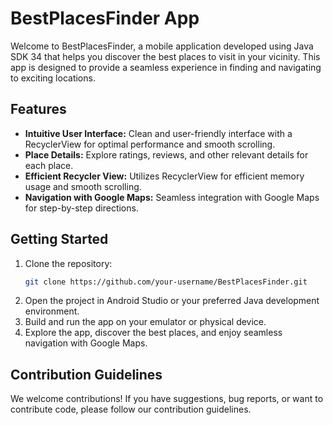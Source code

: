 # BestPlacesFinder App

Welcome to BestPlacesFinder, a mobile application developed using Java SDK 34 that helps you discover the best places to visit in your vicinity. This app is designed to provide a seamless experience in finding and navigating to exciting locations.

## Features

- **Intuitive User Interface:** Clean and user-friendly interface with a RecyclerView for optimal performance and smooth scrolling.
- **Place Details:** Explore ratings, reviews, and other relevant details for each place.
- **Efficient Recycler View:** Utilizes RecyclerView for efficient memory usage and smooth scrolling.
- **Navigation with Google Maps:** Seamless integration with Google Maps for step-by-step directions.

## Getting Started

1. Clone the repository:
   ```bash
   git clone https://github.com/your-username/BestPlacesFinder.git
2. Open the project in Android Studio or your preferred Java development environment.
3. Build and run the app on your emulator or physical device.
4. Explore the app, discover the best places, and enjoy seamless navigation with Google Maps.
   
## Contribution Guidelines
We welcome contributions! If you have suggestions, bug reports, or want to contribute code, please follow our contribution guidelines.
